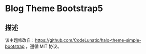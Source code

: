 # Blog Theme Bootstrap5
## 描述
该主题修改自：https://github.com/CodeLunatic/halo-theme-simple-bootstrap ，遵循 MIT 协议。